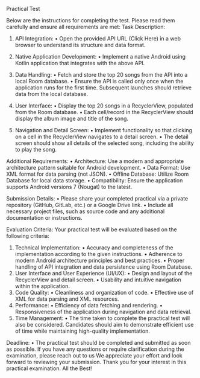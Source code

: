 Practical Test

Below are the instructions for completing the test. Please read them carefully and ensure all
requirements are met:
Task Description:
1. API Integration:
   • Open the provided API URL (Click Here) in a web browser to understand its structure
   and data format.
2. Native Application Development:
   • Implement a native Android using Kotlin application that integrates with the above
   API.
3. Data Handling:
   • Fetch and store the top 20 songs from the API into a local Room database.
   • Ensure the API is called only once when the application runs for the first time.
   Subsequent launches should retrieve data from the local database.

4. User Interface:
   • Display the top 20 songs in a RecyclerView, populated from the Room database.
   • Each cell/record in the RecyclerView should display the album image and title of the
   song.

5. Navigation and Detail Screen:
   • Implement functionality so that clicking on a cell in the RecyclerView navigates to a
   detail screen.
   • The detail screen should show all details of the selected song, including the ability to
   play the song.

Additional Requirements:
• Architecture: Use a modern and appropriate architecture pattern suitable for Android
development.
• Data Format: Use XML format for data parsing (not JSON).
• Offline Database: Utilize Room Database for local data storage.
• Compatibility: Ensure the application supports Android versions 7 (Nougat) to the latest.

Submission Details:
• Please share your completed practical via a private repository (GitHub, GitLab, etc.) or a
Google Drive link.
• Include all necessary project files, such as source code and any additional documentation or
instructions.

Evaluation Criteria:
Your practical test will be evaluated based on the following criteria:
1. Technical Implementation:
   • Accuracy and completeness of the implementation according to the given
   instructions.
   • Adherence to modern Android architecture principles and best practices.
   • Proper handling of API integration and data persistence using Room Database.
2. User Interface and User Experience (UI/UX):
   • Design and layout of the RecyclerView and detail screen.
   • Usability and intuitive navigation within the application.
3. Code Quality:
   • Cleanliness and organization of code.
   • Effective use of XML for data parsing and XML resources.
4. Performance:
   • Efficiency of data fetching and rendering.
   • Responsiveness of the application during navigation and data retrieval.
5. Time Management:
   • The time taken to complete the practical test will also be considered. Candidates
   should aim to demonstrate efficient use of time while maintaining high-quality
   implementation.

Deadline:
• The practical test should be completed and submitted as soon as possible.
If you have any questions or require clarification during the examination, please reach out to us
We appreciate your effort and look forward to reviewing your submission. Thank you for your
interest in this practical examination.
All the Best!